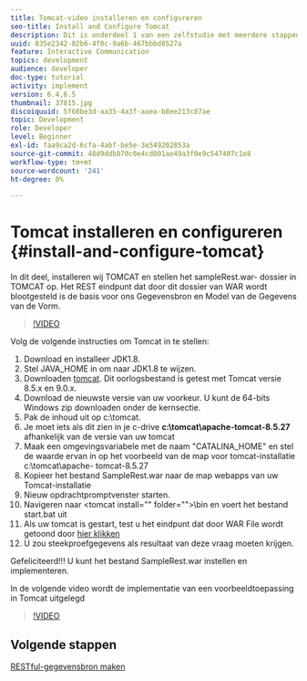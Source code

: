 ```yaml
---
title: Tomcat-video installeren en configureren
seo-title: Install and Configure Tomcat
description: Dit is onderdeel 1 van een zelfstudie met meerdere stappen voor het maken van uw eerste interactieve communicatiedocument.
uuid: 835e2342-82b6-4f0c-9a6b-467bbbd8527a
feature: Interactive Communication
topics: development
audience: developer
doc-type: tutorial
activity: implement
version: 6.4,6.5
thumbnail: 37815.jpg
discoiquuid: 5f68be3d-aa35-4a3f-aaea-b8ee213c87ae
topic: Development
role: Developer
level: Beginner
exl-id: faa9ca2d-6cfa-4abf-be5e-3e549202853a
source-git-commit: 48d9ddb870c0e4cd001ae49a3f0e9c547407c1e8
workflow-type: tm+mt
source-wordcount: '241'
ht-degree: 0%

---
```


# Tomcat installeren en configureren {#install-and-configure-tomcat}

In dit deel, installeren wij TOMCAT en stellen het sampleRest.war- dossier in TOMCAT op. Het REST eindpunt dat door dit dossier van WAR wordt blootgesteld is de basis voor ons Gegevensbron en Model van de Gegevens van de Vorm.

>[!VIDEO](https://video.tv.adobe.com/v/37815?quality=12&learn=on)

Volg de volgende instructies om Tomcat in te stellen:

1. Download en installeer JDK1.8.
2. Stel JAVA_HOME in om naar JDK1.8 te wijzen.
3. Downloaden [tomcat](https://tomcat.apache.org/). Dit oorlogsbestand is getest met Tomcat versie 8.5.x en 9.0.x.
4. Download de nieuwste versie van uw voorkeur. U kunt de 64-bits Windows zip downloaden onder de kernsectie.
5. Pak de inhoud uit op c:\tomcat.
6. Je moet iets als dit zien in je c-drive **c:\tomcat\apache-tomcat-8.5.27** afhankelijk van de versie van uw tomcat
7. Maak een omgevingsvariabele met de naam &quot;CATALINA_HOME&quot; en stel de waarde ervan in op het voorbeeld van de map voor tomcat-installatie c:\tomcat\apache- tomcat-8.5.27
8. Kopieer het bestand SampleRest.war naar de map webapps van uw Tomcat-installatie
9. Nieuw opdrachtpromptvenster starten.
10. Navigeren naar &lt;tomcat install=&quot;&quot; folder=&quot;&quot;>\bin en voert het bestand start.bat uit
11. Als uw tomcat is gestart, test u het eindpunt dat door WAR File wordt getoond door [hier klikken](http://localhost:8080/SampleRest/webapi/getStatement/9586)
12. U zou steekproefgegevens als resultaat van deze vraag moeten krijgen.

Gefeliciteerd!!! U kunt het bestand SampleRest.war instellen en implementeren.

In de volgende video wordt de implementatie van een voorbeeldtoepassing in Tomcat uitgelegd
>[!VIDEO](https://video.tv.adobe.com/v/37815?quality=12&learn=on)

## Volgende stappen

[RESTful-gegevensbron maken](./create-data-source.md)